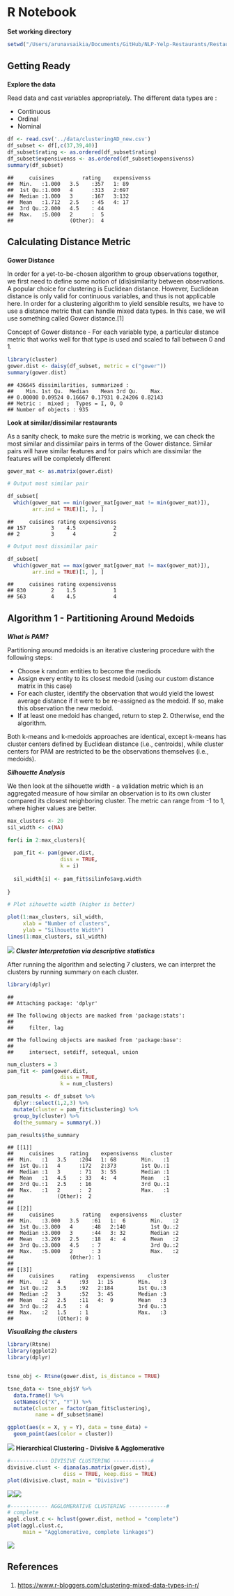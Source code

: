 R Notebook
================

**Set working directory**

``` r
setwd("/Users/arunavsaikia/Documents/GitHub/NLP-Yelp-Restaurants/Restaurant Clustering/")
```

<h2>

Getting Ready

</h2>

**Explore the data**

Read data and cast variables appropriately. The different data types are
:

  - Continuous
  - Ordinal
  - Nominal

<!-- end list -->

``` r
df <- read.csv('../data/clusteringAD_new.csv')
df_subset <- df[,c(37,39,40)]
df_subset$rating <- as.ordered(df_subset$rating)
df_subset$expensivenss <- as.ordered(df_subset$expensivenss)
summary(df_subset)
```

    ##     cuisines         rating    expensivenss
    ##  Min.   :1.000   3.5    :357   1: 89       
    ##  1st Qu.:1.000   4      :313   2:697       
    ##  Median :1.000   3      :167   3:132       
    ##  Mean   :1.712   2.5    : 45   4: 17       
    ##  3rd Qu.:2.000   4.5    : 44               
    ##  Max.   :5.000   2      :  5               
    ##                  (Other):  4

<h2>

Calculating Distance Metric

</h2>

**Gower Distance**

In order for a yet-to-be-chosen algorithm to group observations
together, we first need to define some notion of (dis)similarity between
observations. A popular choice for clustering is Euclidean distance.
However, Euclidean distance is only valid for continuous variables, and
thus is not applicable here. In order for a clustering algorithm to
yield sensible results, we have to use a distance metric that can handle
mixed data types. In this case, we will use something called Gower
distance.\[1\]

Concept of Gower distance - For each variable type, a particular
distance metric that works well for that type is used and scaled to fall
between 0 and 1.

``` r
library(cluster) 
gower.dist <- daisy(df_subset, metric = c("gower"))
summary(gower.dist)
```

    ## 436645 dissimilarities, summarized :
    ##    Min. 1st Qu.  Median    Mean 3rd Qu.    Max. 
    ## 0.00000 0.09524 0.16667 0.17931 0.24206 0.82143 
    ## Metric :  mixed ;  Types = I, O, O 
    ## Number of objects : 935

**Look at similar/dissimilar restaurants**

As a sanity check, to make sure the metric is working, we can check the
most similar and dissimilar pairs in terms of the Gower distance.
Similar pairs will have similar features and for pairs which are
dissimilar the features will be completely different

``` r
gower_mat <- as.matrix(gower.dist)

# Output most similar pair

df_subset[
  which(gower_mat == min(gower_mat[gower_mat != min(gower_mat)]),
        arr.ind = TRUE)[1, ], ]
```

    ##     cuisines rating expensivenss
    ## 157        3    4.5            2
    ## 2          3      4            2

``` r
# Output most dissimilar pair

df_subset[
  which(gower_mat == max(gower_mat[gower_mat != max(gower_mat)]),
        arr.ind = TRUE)[1, ], ]
```

    ##     cuisines rating expensivenss
    ## 830        2    1.5            1
    ## 563        4    4.5            4

<h2>

Algorithm 1 - Partitioning Around Medoids

</h2>

***What is PAM?***

Partitioning around medoids is an iterative clustering procedure with
the following steps:

  - Choose k random entities to become the mediods
  - Assign every entity to its closest medoid (using our custom distance
    matrix in this case)
  - For each cluster, identify the observation that would yield the
    lowest average distance if it were to be re-assigned as the medoid.
    If so, make this observation the new medoid.
  - If at least one medoid has changed, return to step 2. Otherwise, end
    the algorithm.

Both k-means and k-medoids approaches are identical, except k-means has
cluster centers defined by Euclidean distance (i.e., centroids), while
cluster centers for PAM are restricted to be the observations themselves
(i.e., medoids).

***Silhouette Analysis***

We then look at the silhouette width - a validation metric which is an
aggregated measure of how similar an observation is to its own cluster
compared its closest neighboring cluster. The metric can range from -1
to 1, where higher values are better.

``` r
max_clusters <- 20
sil_width <- c(NA)

for(i in 2:max_clusters){
  
  pam_fit <- pam(gower.dist,
                 diss = TRUE,
                 k = i)
  
  sil_width[i] <- pam_fit$silinfo$avg.width
  
}

# Plot sihouette width (higher is better)

plot(1:max_clusters, sil_width,
     xlab = "Number of clusters",
     ylab = "Silhouette Width")
lines(1:max_clusters, sil_width)
```

![](Clustering-Analysis---Mixed-Clustering_files/figure-gfm/unnamed-chunk-5-1.png)<!-- -->
***Cluster Interpretation via descriptive statistics***

After running the algorithm and selecting 7 clusters, we can interpret
the clusters by running summary on each cluster.

``` r
library(dplyr)
```

    ## 
    ## Attaching package: 'dplyr'

    ## The following objects are masked from 'package:stats':
    ## 
    ##     filter, lag

    ## The following objects are masked from 'package:base':
    ## 
    ##     intersect, setdiff, setequal, union

``` r
num_clusters = 3
pam_fit <- pam(gower.dist,
                 diss = TRUE,
                 k = num_clusters)

pam_results <- df_subset %>%
  dplyr::select(1,2,3) %>%
  mutate(cluster = pam_fit$clustering) %>%
  group_by(cluster) %>%
  do(the_summary = summary(.))

pam_results$the_summary
```

    ## [[1]]
    ##     cuisines     rating    expensivenss    cluster 
    ##  Min.   :1   3.5    :204   1: 68        Min.   :1  
    ##  1st Qu.:1   4      :172   2:373        1st Qu.:1  
    ##  Median :1   3      : 71   3: 55        Median :1  
    ##  Mean   :1   4.5    : 33   4:  4        Mean   :1  
    ##  3rd Qu.:1   2.5    : 16                3rd Qu.:1  
    ##  Max.   :1   2      :  2                Max.   :1  
    ##              (Other):  2                           
    ## 
    ## [[2]]
    ##     cuisines         rating   expensivenss    cluster 
    ##  Min.   :3.000   3.5    :61   1:  6        Min.   :2  
    ##  1st Qu.:3.000   4      :48   2:140        1st Qu.:2  
    ##  Median :3.000   3      :44   3: 32        Median :2  
    ##  Mean   :3.269   2.5    :18   4:  4        Mean   :2  
    ##  3rd Qu.:3.000   4.5    : 7                3rd Qu.:2  
    ##  Max.   :5.000   2      : 3                Max.   :2  
    ##                  (Other): 1                           
    ## 
    ## [[3]]
    ##     cuisines     rating   expensivenss    cluster 
    ##  Min.   :2   4      :93   1: 15        Min.   :3  
    ##  1st Qu.:2   3.5    :92   2:184        1st Qu.:3  
    ##  Median :2   3      :52   3: 45        Median :3  
    ##  Mean   :2   2.5    :11   4:  9        Mean   :3  
    ##  3rd Qu.:2   4.5    : 4                3rd Qu.:3  
    ##  Max.   :2   1.5    : 1                Max.   :3  
    ##              (Other): 0

***Visualizing the clusters***

``` r
library(Rtsne)
library(ggplot2)
library(dplyr)


tsne_obj <- Rtsne(gower.dist, is_distance = TRUE)

tsne_data <- tsne_obj$Y %>%
  data.frame() %>%
  setNames(c("X", "Y")) %>%
  mutate(cluster = factor(pam_fit$clustering),
         name = df_subset$name)

ggplot(aes(x = X, y = Y), data = tsne_data) +
  geom_point(aes(color = cluster))
```

![](Clustering-Analysis---Mixed-Clustering_files/figure-gfm/unnamed-chunk-7-1.png)<!-- -->
**Hierarchical Clustering - Divisive & Agglomerative**

``` r
#------------ DIVISIVE CLUSTERING ------------#
divisive.clust <- diana(as.matrix(gower.dist), 
                  diss = TRUE, keep.diss = TRUE)
plot(divisive.clust, main = "Divisive")
```

![](Clustering-Analysis---Mixed-Clustering_files/figure-gfm/unnamed-chunk-8-1.png)<!-- -->![](Clustering-Analysis---Mixed-Clustering_files/figure-gfm/unnamed-chunk-8-2.png)<!-- -->

``` r
#------------ AGGLOMERATIVE CLUSTERING ------------#
# complete
aggl.clust.c <- hclust(gower.dist, method = "complete")
plot(aggl.clust.c,
     main = "Agglomerative, complete linkages")
```

![](Clustering-Analysis---Mixed-Clustering_files/figure-gfm/unnamed-chunk-9-1.png)<!-- -->

<h2>

References

</h2>

1.  <https://www.r-bloggers.com/clustering-mixed-data-types-in-r/>
